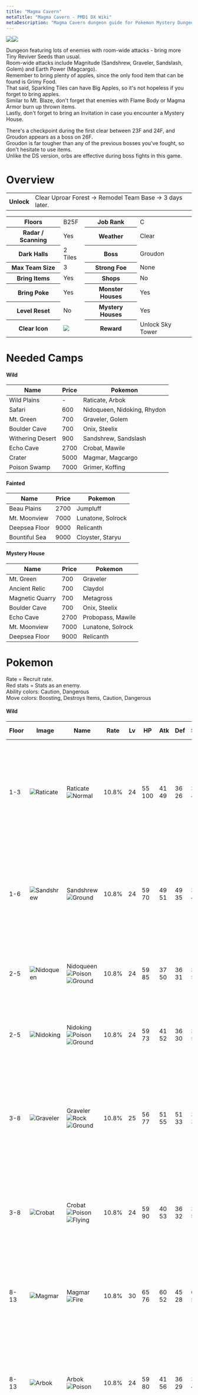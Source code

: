 ```yaml
---
title: "Magma Cavern"
metaTitle: "Magma Cavern - PMD1 DX Wiki"
metaDescription: "Magma Cavern dungeon guide for Pokemon Mystery Dungeon: Rescue Team DX."
---
```


<div class="pageTopImage dungeonPageTopImage2">
  <img src="../images/areas/magma_cavern.jpg"/><img src="../images/areas/magma_cavern_2.jpg"/>
</div>

Dungeon featuring lots of enemies with room-wide attacks - bring more Tiny Reviver Seeds than usual.<br/>Room-wide attacks include Magnitude (Sandshrew, Graveler, Sandslash, Golem) and Earth Power (Magcargo).<br/>Remember to bring plenty of apples, since the only food item that can be found is Grimy Food.<br/>That said, Sparkling Tiles can have Big Apples, so it's not hopeless if you forget to bring apples.<br/>Similar to Mt. Blaze, don't forget that enemies with Flame Body or Magma Armor burn up thrown items.<br/>Lastly, don't forget to bring an Invitation in case you encounter a Mystery House.

There's a checkpoint during the first clear between 23F and 24F, and Groudon appears as a boss on 26F.<br/>Groudon is far tougher than any of the previous bosses you've fought, so don't hesitate to use items.<br/>Unlike the DS version, orbs are effective during boss fights in this game.

# Overview

<table class="dungeonOverview">
  <tr>
    <th>Unlock</th>
    <td class="highlightYellow">Clear Uproar Forest → Remodel Team Base → 3 days later.</td>
  </tr>
</table>

<table class="dungeonTable">
  <tr>
    <th>Floors</th>
    <td>B25F</td>
    <th>Job Rank</th>
    <td>C</td>
  </tr>
  <tr>
    <th>Radar / Scanning</th>
    <td>Yes</td>
    <th>Weather</th>
    <td>Clear</td>
  </tr>
  <tr>
    <th>Dark Halls</th>
    <td>2 Tiles</td>
    <th>Boss</th>
    <td>Groudon</td>
  </tr>
  <tr>
    <th>Max Team Size</th>
    <td>3</td>
    <th>Strong Foe</th>
    <td>None</td>
  </tr>
  <tr>
    <th>Bring Items</th>
    <td>Yes</td>
    <th>Shops</th>
    <td>No</td>
  </tr>
  <tr>
    <th>Bring Poke</th>
    <td>Yes</td>
    <th>Monster Houses</th>
    <td>Yes</td>
  </tr>
  <tr>
    <th>Level Reset</th>
    <td>No</td>
    <th>Mystery Houses</th>
    <td>Yes</td>
  </tr>
  <tr>
    <th>Clear Icon</th>
    <td><img src="../images/other/clear_4.jpg"/></td>
    <th>Reward</th>
    <td>Unlock Sky Tower</td>
  </tr>
</table>

# Needed Camps

#### Wild

|Name|Price|Pokemon|
|-|-|-|
|Wild Plains|-|Raticate, Arbok|
|Safari|600|Nidoqueen, Nidoking, Rhydon|
|Mt. Green|700|Graveler, Golem|
|Boulder Cave|700|Onix, Steelix|
|Withering Desert|900|Sandshrew, Sandslash|
|Echo Cave|2700|Crobat, Mawile|
|Crater|5000|Magmar, Magcargo|
|Poison Swamp|7000|Grimer, Koffing|

#### Fainted

|Name|Price|Pokemon|
|-|-|-|
|Beau Plains|2700|Jumpluff|
|Mt. Moonview|7000|Lunatone, Solrock|
|Deepsea Floor|9000|Relicanth|
|Bountiful Sea|9000|Cloyster, Staryu|

#### Mystery House

|Name|Price|Pokemon|
|-|-|-|
|Mt. Green|700|Graveler|
|Ancient Relic|700|Claydol|
|Magnetic Quarry|700|Metagross|
|Boulder Cave|700|Onix, Steelix|
|Echo Cave|2700|Probopass, Mawile|
|Mt. Moonview|7000|Lunatone, Solrock|
|Deepsea Floor|9000|Relicanth|

# Pokemon

Rate = Recruit rate.<br/>Red stats = Stats as an enemy.<br/>Ability colors: <span class="highlightYellow">Caution</span>, <span class="highlightOrange">Dangerous</span><br/>Move colors: <span class="boost">Boosting</span>, <span class="item">Destroys Items</span>, <span class="caution">Caution</span>, <span class="extreme">Dangerous</span>

#### Wild

|Floor|Image|Name|Rate|Lv|HP|Atk|Def|SpA|SpD|Spe|Exp|Ability + Moves|
|-|-|-|-|-|-|-|-|-|-|-|-|-|
|1-3|![Raticate](../images/pokemon/020.png)|Raticate<br/>![Normal](../images/type/normal.gif)|10.8%|24|55<br/><span class="redText">100</span>|41<br/><span class="redText">49</span>|36<br/><span class="redText">26</span>|32<br/><span class="redText">44</span>|36<br/><span class="redText">27</span>|44<br/><span class="redText">44</span>|40|Run Away or <span class="highlightYellow">Guts</span><br/><span class="boost">Swords Dance</span> / Tackle / Tail Whip / Bite /<br/>Quick Attack / Focus Energy / <span class="caution">Crunch</span> /<br/>Scary Face / <span class="extreme">Assurance</span> / <span class="caution">Hyper Fang</span> /<br/>Pursuit|
|1-6|![Sandshrew](../images/pokemon/027.png)|Sandshrew<br/>![Ground](../images/type/ground.gif)|10.8%|24|59<br/><span class="redText">70</span>|49<br/><span class="redText">51</span>|49<br/><span class="redText">35</span>|32<br/><span class="redText">46</span>|32<br/><span class="redText">25</span>|40<br/><span class="redText">40</span>|45|Sand Veil<br/>Scratch / <span class="boost">Defense Curl</span> / Sand Attack /<br/>Fury Cutter / <span class="extreme">Rollout</span> / Rapid Spin / Swift /<br/>Poison Sting / <span class="extreme">Magnitude</span> / Sand Tomb /<br/><span class="extreme">Fury Swipes</span>|
|2-5|![Nidoqueen](../images/pokemon/031.png)|Nidoqueen<br/>![Poison](../images/type/poison.gif) ![Ground](../images/type/ground.gif)|10.8%|24|59<br/><span class="redText">85</span>|37<br/><span class="redText">50</span>|36<br/><span class="redText">31</span>|36<br/><span class="redText">51</span>|32<br/><span class="redText">30</span>|38<br/><span class="redText">38</span>|46|<span class="highlightYellow">Poison Point</span> or Rivalry<br/><span class="caution">Superpower</span> / Chip Away / <span class="caution">Double Kick</span> /<br/>Tail Whip / Poison Sting / Scratch|
|2-5|![Nidoking](../images/pokemon/034.png)|Nidoking<br/>![Poison](../images/type/poison.gif) ![Ground](../images/type/ground.gif)|10.8%|24|59<br/><span class="redText">73</span>|41<br/><span class="redText">52</span>|36<br/><span class="redText">30</span>|36<br/><span class="redText">50</span>|32<br/><span class="redText">31</span>|41<br/><span class="redText">41</span>|47|<span class="highlightYellow">Poison Point</span> or Rivalry<br/><span class="caution">Megahorn</span> / Focus Energy / Chip Away /<br/>Peck / <span class="caution">Double Kick</span> / Poison Sting|
|3-8|![Graveler](../images/pokemon/075.png)|Graveler<br/>![Rock](../images/type/rock.gif) ![Ground](../images/type/ground.gif)|10.8%|25|56<br/><span class="redText">77</span>|51<br/><span class="redText">55</span>|51<br/><span class="redText">33</span>|33<br/><span class="redText">33</span>|33<br/><span class="redText">25</span>|37<br/><span class="redText">37</span>|55|Rock Head or <span class="highlightYellow">Sturdy</span><br/>Tackle / <span class="caution">Bulldoze</span> / <span class="boost">Rock Polish</span> / <span class="extreme">Rollout</span> /<br/><span class="extreme">Magnitude</span> / <span class="boost">Defense Curl</span> / Rock Throw /<br/>Smack Down / Mud Sport / Self-Destruct|
|3-8|![Crobat](../images/pokemon/169.png)|Crobat<br/>![Poison](../images/type/poison.gif) ![Flying](../images/type/flying.gif)|10.8%|24|59<br/><span class="redText">90</span>|40<br/><span class="redText">53</span>|36<br/><span class="redText">32</span>|36<br/><span class="redText">52</span>|36<br/><span class="redText">28</span>|43<br/><span class="redText">43</span>|53|Inner Focus<br/><span class="caution">Cross Poison</span> / <span class="extreme">Screech</span> / Absorb / Bite /<br/>Air Cutter / <span class="extreme">Supersonic</span> / Wing Attack /<br/><span class="extreme">Confuse Ray</span> / Astonish / Swift|
|8-13|![Magmar](../images/pokemon/126.png)|Magmar<br/>![Fire](../images/type/fire.gif)|10.8%|30|65<br/><span class="redText">76</span>|60<br/><span class="redText">52</span>|45<br/><span class="redText">28</span>|60<br/><span class="redText">58</span>|50<br/><span class="redText">31</span>|53<br/><span class="redText">53</span>|52|<span class="highlightYellow">Flame Body</span><br/><span class="caution">Smog</span> / Leer / Ember / Smokescreen /<br/>Feint Attack / Fire Spin / Clear Smog /<br/><span class="extreme">Flame Burst</span> / <span class="extreme">Confuse Ray</span> / Fire Punch|
|8-13|![Arbok](../images/pokemon/024.png)|Arbok<br/>![Poison](../images/type/poison.gif)|10.8%|24|59<br/><span class="redText">80</span>|41<br/><span class="redText">56</span>|36<br/><span class="redText">29</span>|36<br/><span class="redText">45</span>|36<br/><span class="redText">30</span>|41<br/><span class="redText">41</span>|50|<span class="highlightYellow">Intimidate</span> or <span class="highlightYellow">Shed Skin</span><br/>Ice Fang / Thunder Fang / Fire Fang /<br/>Wrap / Leer / Poison Sting / Bite / Acid /<br/><span class="caution">Crunch</span> / <span class="extreme">Glare</span> / <span class="extreme">Screech</span>|
|10-16|![Mawile](../images/pokemon/303.png)|Mawile<br/>![Steel](../images/type/steel.gif) ![Fairy](../images/type/fairy.gif)|10.8%|24|55<br/><span class="redText">75</span>|41<br/><span class="redText">40</span>|41<br/><span class="redText">34</span>|37<br/><span class="redText">50</span>|32<br/><span class="redText">26</span>|38<br/><span class="redText">38</span>|45|Hyper Cutter or <span class="highlightYellow">Intimidate</span><br/><span class="caution">Play Rough</span> / <span class="caution">Iron Head</span> / <span class="caution">Taunt</span> / Growl /<br/>Fairy Wind / Astonish / Vise Grip / Bite /<br/>Sweet Scent / <span class="caution">Fake Tears</span> / Feint Attack<br/><span class="orangeText">※ Can Mega Evolve.</span>|
|12-19|![Magcargo](../images/pokemon/219.png)|Magcargo<br/>![Fire](../images/type/fire.gif) ![Rock](../images/type/rock.gif)|-2.2%|38|66<br/><span class="redText">78</span>|50<br/><span class="redText">49</span>|63<br/><span class="redText">35</span>|56<br/><span class="redText">56</span>|48<br/><span class="redText">29</span>|52<br/><span class="redText">60</span>|53|<span class="highlightYellow">Magma Armor</span> or <span class="highlightYellow">Flame Body</span><br/><span class="extreme">Earth Power</span> / <span class="boost">Harden</span> / Smog / Ember /<br/>Rock Throw / <span class="boost">Shell Smash</span> / <span class="item">Incinerate</span> /<br/><span class="boost">Amnesia</span> / Clear Smog / <span class="caution">Ancient Power</span> /<br/>Rock Slide / <span class="caution">Lava Plume</span> / <span class="extreme">Flame Burst</span> /<br/><span class="caution">Yawn</span>|
|16-22|![Koffing](../images/pokemon/109.png)|Koffing<br/>![Poison](../images/type/poison.gif)|10.8%|24|59<br/><span class="redText">70</span>|49<br/><span class="redText">45</span>|49<br/><span class="redText">35</span>|41<br/><span class="redText">48</span>|36<br/><span class="redText">23</span>|38<br/><span class="redText">38</span>|49|<span class="highlightYellow">Levitate</span><br/><span class="caution">Poison Gas</span> / Tackle / Smog / Sludge /<br/><span class="extreme">Assurance</span> / Clear Smog / Self-Destruct /<br/>Smokescreen|
|18-22|![Rhydon](../images/pokemon/112.png)|Rhydon<br/>![Ground](../images/type/ground.gif) ![Rock](../images/type/rock.gif)|-2.2%|42|84<br/><span class="redText">105</span>|82<br/><span class="redText">60</span>|64<br/><span class="redText">30</span>|49<br/><span class="redText">43</span>|44<br/><span class="redText">25</span>|56<br/><span class="redText">56</span>|60|<span class="highlightYellow">Lightning Rod</span> or Rock Head<br/><span class="extreme">Horn Drill</span> / Stomp / Tail Whip / <span class="caution">Bulldoze</span> /<br/><span class="extreme">Fury Attack</span> / Scary Face / Hammer Arm /<br/>Smack Down / Horn Attack / <span class="caution">Drill Run</span> /<br/>Chip Away / <span class="extreme">Rock Blast</span> / <span class="caution">Stone Edge</span> /<br/>Take Down|
|20-23|![Sandslash](../images/pokemon/028.png)|Sandslash<br/>![Ground](../images/type/ground.gif)|10.8%|24|59<br/><span class="redText">85</span>|49<br/><span class="redText">55</span>|49<br/><span class="redText">37</span>|32<br/><span class="redText">46</span>|32<br/><span class="redText">26</span>|40<br/><span class="redText">40</span>|58|Sand Veil<br/>Scratch / <span class="boost">Defense Curl</span> / Sand Attack /<br/>Fury Cutter / <span class="extreme">Rollout</span> / Rapid Spin / Swift /<br/>Poison Sting / <span class="extreme">Magnitude</span> / Sand Tomb /<br/><span class="extreme">Fury Swipes</span> / <span class="caution">Crush Claw</span>|
|20-25|![Grimer](../images/pokemon/088.png)|Grimer<br/>![Poison](../images/type/poison.gif)|10.8%|24|67<br/><span class="redText">82</span>|49<br/><span class="redText">42</span>|36<br/><span class="redText">30</span>|36<br/><span class="redText">49</span>|40<br/><span class="redText">27</span>|38<br/><span class="redText">38</span>|46|<span class="highlightYellow">Stench</span> or Sticky Hold<br/>Pound / <span class="caution">Poison Gas</span> / Sludge / <span class="boost">Minimize</span> /<br/><span class="extreme">Disable</span> / <span class="boost">Harden</span> / Mud Bomb / Mud-Slap|
|20-25|![Golem](../images/pokemon/076.png)|Golem<br/>![Rock](../images/type/rock.gif) ![Ground](../images/type/ground.gif)|10.8%|25|56<br/><span class="redText">88</span>|51<br/><span class="redText">62</span>|51<br/><span class="redText">36</span>|33<br/><span class="redText">40</span>|33<br/><span class="redText">26</span>|37<br/><span class="redText">37</span>|56|Rock Head or <span class="highlightYellow">Sturdy</span><br/><span class="extreme">Heavy Slam</span> / <span class="caution">Bulldoze</span> / <span class="boost">Defense Curl</span> /<br/>Mud Sport / <span class="boost">Rock Polish</span> / Steamroller /<br/><span class="extreme">Magnitude</span> / Rock Throw / Smack Down /<br/>Tackle / Self-Destruct|
|23-25|![Onix](../images/pokemon/095.png)|Onix<br/>![Rock](../images/type/rock.gif) ![Ground](../images/type/ground.gif)|10.8%|24|59<br/><span class="redText">188</span>|40<br/><span class="redText">51</span>|62<br/><span class="redText">38</span>|36<br/><span class="redText">41</span>|36<br/><span class="redText">25</span>|36<br/><span class="redText">36</span>|50|Rock Head or <span class="highlightYellow">Sturdy</span><br/>Mud Sport / Tackle / <span class="boost">Harden</span> / <span class="boost">Curse</span> /<br/>Bind / Rock Throw / Gyro Ball / Rage /<br/>Stealth Rock / <span class="boost">Rock Polish</span> / <span class="caution">Rock Tomb</span> /<br/>Smack Down|
|24-25|![Steelix](../images/pokemon/208.png)|Steelix<br/>![Steel](../images/type/steel.gif) ![Ground](../images/type/ground.gif)|10.8%|24|59<br/><span class="redText">195</span>|40<br/><span class="redText">55</span>|62<br/><span class="redText">45</span>|36<br/><span class="redText">49</span>|36<br/><span class="redText">30</span>|36<br/><span class="redText">36</span>|60|Rock Head or <span class="highlightYellow">Sturdy</span><br/>Thunder Fang / Ice Fang / Fire Fang /<br/>Mud Sport / Tackle / <span class="boost">Harden</span> / Rage /<br/><span class="boost">Curse</span> / Rock Throw / <span class="caution">Rock Tomb</span> / Bind /<br/>Stealth Rock / <span class="boost">Autotomize</span> / <span class="caution">Gyro Ball</span> /<br/>Smack Down<br/><span class="orangeText">※ Can Mega Evolve.</span>|

#### Boss

|Floor|Image|Name|Rate|Lv|HP|Atk|Def|SpA|SpD|Spe|Exp|Ability + Moves|
|-|-|-|-|-|-|-|-|-|-|-|-|-|
|26|![Groudon](../images/pokemon/383.png)|Groudon<br/>![Ground](../images/type/ground.gif)|-|28|72<br/><span class="redText">1572</span>|71<br/><span class="redText">71</span>|61<br/><span class="redText">61</span>|56<br/><span class="redText">56</span>|47<br/><span class="redText">47</span>|50<br/><span class="redText">50</span>|0|<span class="highlightOrange">Drought</span><br/>Roar / <span class="caution">Precipice Blades</span> /<br/>Hammer Arm / <span class="caution">Lava Plume</span><br/><span class="orangeText">※ First clear.</span>|
|26<br/><span class="highlightOrange">Rematch</span><br/><span class="highlightYellow">Phase 1</span>|![Groudon](../images/pokemon/383.png)|Groudon<br/>![Ground](../images/type/ground.gif)|-|50|87<br/><span class="redText">2187</span>|98<br/><span class="redText">118</span>|72<br/><span class="redText">92</span>|75<br/><span class="redText">75</span>|57<br/><span class="redText">57</span>|93<br/><span class="redText">93</span>|0|<span class="highlightOrange">Drought</span><br/><span class="extreme">Eruption</span> / <span class="caution">Precipice Blades</span> /<br/>Hammer Arm / <span class="extreme">Earthquake</span><br/><span class="orangeText">※ Available post-game.</span>|
|26<br/><span class="highlightOrange">Rematch</span><br/><span class="highlightYellow">Phase 2</span>|![Primal Groudon](../images/pokemon/383-p.jpg)|Primal Groudon<br/>![Ground](../images/type/ground.gif) ![Fire](../images/type/fire.gif)|100%|50|92<br/><span class="redText">1942</span>|95<br/><span class="redText">115</span>|73<br/><span class="redText">93</span>|78<br/><span class="redText">78</span>|62<br/><span class="redText">62</span>|91<br/><span class="redText">91</span>|0|<span class="highlightOrange">Desolate Land</span><br/><span class="extreme">Eruption</span> / <span class="caution">Precipice Blades</span> /<br/>Hammer Arm / <span class="extreme">Earthquake</span><br/><span class="orangeText">※ Rare Quality: Notorious Restoration</span>|

#### Fainted

|Image|Name|Lv|HP|Atk|Def|SpA|SpD|Spe|
|-|-|-|-|-|-|-|-|-|
|![Cloyster](../images/pokemon/091.png)|Cloyster<br/>![Water](../images/type/water.gif) ![Ice](../images/type/ice.gif)|28|58|56|70|46|37|46|
|![Staryu](../images/pokemon/120.png)|Staryu<br/>![Water](../images/type/water.gif)|26|61|43|44|52|43|49|
|![Jumpluff](../images/pokemon/189.png)|Jumpluff<br/>![Grass](../images/type/grass.gif) ![Flying](../images/type/flying.gif)|29|59|38|38|38|43|48|
|![Lunatone](../images/pokemon/337.png)|Lunatone<br/>![Rock](../images/type/rock.gif) ![Psychic](../images/type/psychic.gif)|26|61|39|39|53|44|44|
|![Solrock](../images/pokemon/338.png)|Solrock<br/>![Rock](../images/type/rock.gif) ![Psychic](../images/type/psychic.gif)|26|61|53|44|39|39|44|
|![Relicanth](../images/pokemon/369.png)|Relicanth<br/>![Water](../images/type/water.gif) ![Rock](../images/type/rock.gif)|26|70|53|57|35|39|41|

#### Mystery House

|Image|Name|Image|Name|Image|Name|Image|Name|Image|Name|
|-|-|-|-|-|-|-|-|-|-|
|![Graveler](../images/pokemon/075.png)|Graveler<br/>![Rock](../images/type/rock.gif) ![Ground](../images/type/ground.gif)|![Onix](../images/pokemon/095.png)|Onix<br/>![Rock](../images/type/rock.gif) ![Ground](../images/type/ground.gif)|![Steelix](../images/pokemon/208.png)|Steelix<br/>![Steel](../images/type/steel.gif) ![Ground](../images/type/ground.gif)|![Probopass](../images/pokemon/476.png)|Probopass<br/>![Rock](../images/type/rock.gif) ![Steel](../images/type/steel.gif)|![Mawile](../images/pokemon/303.png)|Mawile<br/>![Steel](../images/type/steel.gif) ![Fairy](../images/type/fairy.gif)|
|![Lunatone](../images/pokemon/337.png)|Lunatone<br/>![Rock](../images/type/rock.gif) ![Psychic](../images/type/psychic.gif)|![Solrock](../images/pokemon/338.png)|Solrock<br/>![Rock](../images/type/rock.gif) ![Psychic](../images/type/psychic.gif)|![Claydol](../images/pokemon/344.png)|Claydol<br/>![Ground](../images/type/ground.gif) ![Psychic](../images/type/psychic.gif)|![Relicanth](../images/pokemon/369.png)|Relicanth<br/>![Water](../images/type/water.gif) ![Rock](../images/type/rock.gif)|![Metagross](../images/pokemon/376.png)|Metagross<br/>![Steel](../images/type/steel.gif) ![Psychic](../images/type/psychic.gif)|

# Items

#### Floor

|Name|Floors|Rate|
|-|-|-|
|Cover Band|1-25|0.701%|
|Defense Scarf|1-25|0.175%|
|Detect Band|1-25|0.175%|
|Efficient Bandanna|1-25|0.523%|
|Fickle Specs|1-25|0.175%|
|Heal Ribbon|1-25|0.175%|
|Heavy Rotation Specs|1-25|0.175%|
|Joy Ribbon|1-25|0.175%|
|Lucky Ribbon|1-25|0.175%|
|Mach Ribbon|1-25|0.701%|
|Nullify Bandanna|1-25|0.35%|
|Power Band|1-25|0.175%|
|Prosper Ribbon|1-25|0.175%|
|Reunion Cape|1-25|0.175%|
|Special Band|1-25|0.175%|
|Twist Band|1-25|0.175%|
|Zinc Band|1-25|0.175%|
|Grimy Food|1-25|3.25%|
|Poke|1-25|64.9%|
|Max Ether|1-25|6.49%|
|Blast Seed|1-25|0.49%|
|Cheri Berry|1-25|0.49%|
|Chesto Berry|1-25|0.245%|
|Eyedrop Seed|1-25|0.979%|
|Oran Berry|1-25|2.45%|
|Pecha Berry|1-25|0.49%|
|Rawst Berry|1-25|0.734%|
|Sleep Seed|1-25|0.49%|
|Stun Seed|1-25|0.245%|
|Tiny Reviver Seed|1-25|0.734%|
|Totter Seed|1-25|0.245%|
|Training Seed|1-25|0.122%|
|Geo Pebble|1-25|7.79%|
|(Random TM)|1-25|1.3%|
|Confuse Wand|1-25|0.65%|
|Petrify Wand|1-25|0.65%|
|Slow Wand|1-25|0.65%|
|Slumber Wand|1-25|0.325%|
|Stayaway Wand|1-25|0.488%|
|Switcher Wand|1-25|0.162%|
|Tunnel Wand|1-25|0.162%|
|Whirlwind Wand|1-25|0.162%|

# Traps

|Name|
|-|
|Wonder Tile|
|Training Switch|
|Spin Trap|
|Slumber Trap|
|Gust Trap|
|Slow Trap|
|Hunger Trap|
